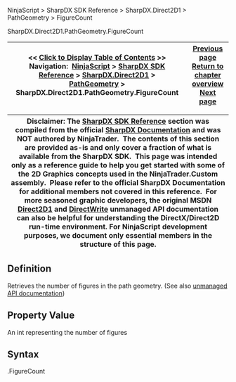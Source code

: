 ﻿
NinjaScript > SharpDX SDK Reference > SharpDX.Direct2D1 > PathGeometry > FigureCount

SharpDX.Direct2D1.PathGeometry.FigureCount

| << [Click to Display Table of Contents](sharpdx_direct2d1_pathgeometry_figurecount.md) >> **Navigation:**     [NinjaScript](ninjascript.md) > [SharpDX SDK Reference](sharpdx_sdk_reference.md) > [SharpDX.Direct2D1](sharpdx_direct2d1.md) > [PathGeometry](sharpdx_direct2d1_pathgeometry.md) > SharpDX.Direct2D1.PathGeometry.FigureCount | [Previous page](sharpdx_direct2d1_pathgeometry.md) [Return to chapter overview](sharpdx_direct2d1_pathgeometry.md) [Next page](sharpdx_direct2d1_pathgeometry_fillcontainspoint.md) |
| --- | --- |

| Disclaimer: The [SharpDX SDK Reference](sharpdx_sdk_reference.md) section was compiled from the official [SharpDX Documentation](http://sharpdx.org/) and was NOT authored by NinjaTrader.  The contents of this section are provided as-is and only cover a fraction of what is available from the SharpDX SDK.  This page was intended only as a reference guide to help you get started with some of the 2D Graphics concepts used in the NinjaTrader.Custom assembly.  Please refer to the official SharpDX Documentation for additional members not covered in this reference.  For more seasoned graphic developers, the original MSDN [Direct2D1](https://msdn.microsoft.com/en-us/library/windows/desktop/dd370990.aspx) and [DirectWrite](https://msdn.microsoft.com/en-us/library/windows/desktop/dd368038.aspx) unmanaged API documentation can also be helpful for understanding the DirectX/Direct2D run-time environment. For NinjaScript development purposes, we document only essential members in the structure of this page. |
| --- |

## Definition
Retrieves the number of figures in the path geometry. 
(See also [unmanaged API documentation](http://msdn.microsoft.com/en-us/library/dd371515.aspx))
 
## Property Value
An int representing the number of figures
 
## Syntax
<PathGeometry>.FigureCount
